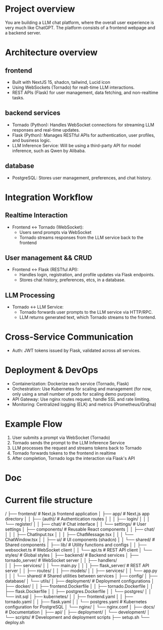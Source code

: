 # Project overview
You are building a LLM chat platform, where the overall user experience is very much like ChatGPT.
The platform consists of a frontend webpage and a backend server.

# Architecture overview
## frontend
- Built with NextJS 15, shadcn, tailwind, Lucid icon
- Using WebSockets (Tornado) for realt-time LLM interactions.
- REST APIs (Flask) for user management, data fetching, and non-realtime tasks.

## backend services
- Tornado (Python): Handles WebSocket connections for streaming LLM responses and real-time updates.
- Flask (Python): Manages RESTful APIs for authentication, user profiles, and business logic.
- LLM Inference Service: Will be using a third-party API for model inference, such as Qwen by Alibaba.

## database
- PostgreSQL: Stores user management, preferences, and chat history.

# Integration Workflow
## Realtime Interaction
- Frontend <-> Tornado (WebSocket):
  - Users send prompts via WebSocket
  - Tornado streams responses from the LLM service back to the frontend
## User management && CRUD
- Frontend <-> Flask (RESTful API):
  - Handles login, registration, and profile updates via Flask endpoints.
  - Stores chat history, preferences, etcs, in a database.
## LLM Processing
- Tornado <-> LLM Service:
  - Tornado forwards user prompts to the LLM service via HTTP/RPC.
  - LLM returns generated text, which Tornado streams to the frontend.

# Cross-Service Communication
- Auth: JWT tokens issued by Flask, validated across all services.

# Deployment & DevOps
- Containerization: Dockerize each service (Tornado, Flask)
- Orchestration: Use Kubernetes for scaling and management (for now, only using a small number of pods for scaling demo purpose)
- API Gateway: Use nginx routes request, handle SSL and rate limiting.
- Monitoring: Centralized logging (ELK) and metrics (Prometheus/Grafna)

# Example Flow
1. User submits a prompt via WebSocket (Tornado)
2. Tornado sends the prompt to the LLM Inference Service
3. LLM processes the request and streams tokens back to Tornado
4. Tornado forwards tokens to the frontend in realtime
5. After completion, Tornado logs the interaction via Flask's API

# Doc

# Current file structure

/
├── frontend/                      # Next.js frontend application
│   ├── app/                      # Next.js app directory
│   │   ├── (auth)/              # Authentication routes
│   │   │   ├── login/
│   │   │   └── register/
│   │   ├── chat/                # Chat interface
│   │   └── settings/            # User settings
│   ├── components/              # Reusable React components
│   │   ├── chat/               
│   │   │   ├── ChatInput.tsx
│   │   │   ├── ChatMessage.tsx
│   │   │   └── ChatWindow.tsx
│   │   ├── ui/                  # UI components (shadcn)
│   │   └── shared/              # Shared components
│   ├── lib/                     # Utility functions and configs
│   │   ├── websocket.ts        # WebSocket client
│   │   └── api.ts              # REST API client
│   └── styles/                  # Global styles
│
├── backend/                      # Backend services
│   ├── tornado_server/          # WebSocket server
│   │   ├── handlers/           
│   │   ├── services/
│   │   └── main.py
│   │
│   ├── flask_server/           # REST API server
│   │   ├── routes/
│   │   ├── models/
│   │   ├── services/
│   │   └── app.py
│   │
│   └── shared/                 # Shared utilities between services
│       ├── config/
│       ├── database/
│       └── utils/
│
├── deployment/                  # Deployment configurations
│   ├── docker/
│   │   ├── frontend.Dockerfile
│   │   ├── tornado.Dockerfile
│   │   ├── flask.Dockerfile
│   │   ├── postgres.Dockerfile
│   │   └── postgres/
│   │       └── init.sql
│   ├── kubernetes/
│   │   ├── frontend.yaml
│   │   ├── tornado.yaml
│   │   ├── flask.yaml
│   │   └── postgres.yaml         # Kubernetes configuration for PostgreSQL
│   └── nginx/
│       └── nginx.conf
│
├── docs/                       # Documentation
│   ├── api/
│   ├── deployment/
│   └── development/
│
└── scripts/                    # Development and deployment scripts
    ├── setup.sh
    └── deploy.sh